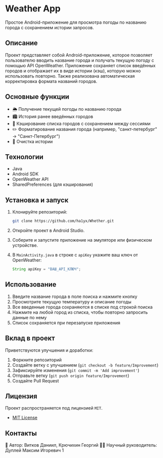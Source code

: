 # Weather App

Простое Android-приложение для просмотра погоды по названию города с сохранением истории запросов.

## Описание

Проект представляет собой Android-приложение, которое позволяет пользователю вводить название города и получать текущую погоду с помощью API OpenWeather. Приложение сохраняет список введённых городов и отображает их в виде истории (кэш), которую можно использовать повторно. Также реализована автоматическая корректировка формата названий городов.

## Основные функции

- 🌦️ Получение текущей погоды по названию города
- 🏙️ История ранее введённых городов
- 🔄 Кэширование списка городов с сохранением между сессиями
- ✏️ Форматирование названия города (например, "санкт-петербург" → "Санкт-Петербург")
- 🧹 Очистка истории

## Технологии

- Java
- Android SDK
- OpenWeather API
- SharedPreferences (для кэширования)

## Установка и запуск

1. Клонируйте репозиторий:
   ```bash
   git clone https://github.com/ha1yx/Whether.git
   ```

2. Откройте проект в Android Studio.

3. Соберите и запустите приложение на эмуляторе или физическом устройстве.

4. В `MainActivity.java` в строке с `apiKey` укажите ваш ключ от OpenWeather:
   ```java
   String apiKey = "ВАШ_API_КЛЮЧ";
   ```

## Использование

1. Введите название города в поле поиска и нажмите кнопку
2. Просмотрите текущую температуру и описание погоды
3. Все введенные города сохраняются в списке под строкой поиска
4. Нажмите на любой город из списка, чтобы повторно запросить данные по нему
5. Список сохраняется при перезапуске приложения

## Вклад в проект

Приветствуются улучшения и доработки:

1. Форкните репозиторий
2. Создайте ветку с улучшением (`git checkout -b feature/Improvement`)
3. Зафиксируйте изменения (`git commit -m 'Add improvement'`)
4. Отправьте ветку (`git push origin feature/Improvement`)
5. Создайте Pull Request

## Лицензия

Проект распространяется под лицензией `MIT`.

- [MIT License](https://opensource.org/licenses/MIT)

## Контакты

📱 Автор: Витков Даниил, Крючихин Георгий
👨‍💻 Научный руководитель: Дуплей Максим Игоревич
1
